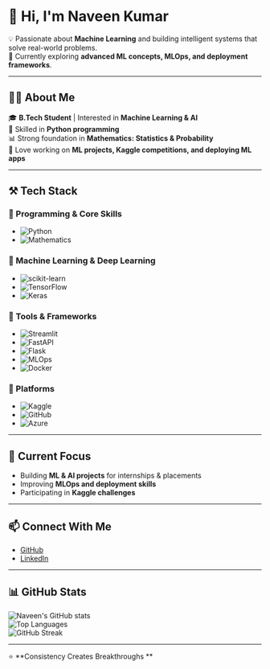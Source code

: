 # 👋 Hi, I'm Naveen Kumar  

💡 Passionate about **Machine Learning** and building intelligent systems that solve real-world problems.  
🌱 Currently exploring **advanced ML concepts, MLOps, and deployment frameworks**.  

---

## 🧑‍💻 About Me  
🎓 **B.Tech Student** | Interested in **Machine Learning & AI**  
🐍 Skilled in **Python programming**  
📊 Strong foundation in **Mathematics: Statistics & Probability**  
🚀 Love working on **ML projects, Kaggle competitions, and deploying ML apps**  

---

## ⚒️ Tech Stack  

### 🔹 Programming & Core Skills  
- ![Python](https://img.shields.io/badge/Python-3776AB?style=flat&logo=python&logoColor=white)  
- ![Mathematics](https://img.shields.io/badge/Mathematics-Logic-brightgreen?style=flat)  

### 🔹 Machine Learning & Deep Learning  
- ![scikit-learn](https://img.shields.io/badge/scikit--learn-F7931E?style=flat&logo=scikit-learn&logoColor=white)  
- ![TensorFlow](https://img.shields.io/badge/TensorFlow-FF6F00?style=flat&logo=tensorflow&logoColor=white)  
- ![Keras](https://img.shields.io/badge/Keras-D00000?style=flat&logo=keras&logoColor=white)  

### 🔹 Tools & Frameworks  
- ![Streamlit](https://img.shields.io/badge/Streamlit-FF4B4B?style=flat&logo=streamlit&logoColor=white)  
- ![FastAPI](https://img.shields.io/badge/FastAPI-009688?style=flat&logo=fastapi&logoColor=white)  
- ![Flask](https://img.shields.io/badge/Flask-000000?style=flat&logo=flask&logoColor=white)  
- ![MLOps](https://img.shields.io/badge/MLOps-009688?style=flat&logo=mlflow&logoColor=white)  
- ![Docker](https://img.shields.io/badge/Docker-2496ED?style=flat&logo=docker&logoColor=white)  

### 🔹 Platforms  
- ![Kaggle](https://img.shields.io/badge/Kaggle-20BEFF?style=flat&logo=kaggle&logoColor=white)  
- ![GitHub](https://img.shields.io/badge/GitHub-181717?style=flat&logo=github&logoColor=white)  
- ![Azure](https://img.shields.io/badge/Azure-0078D4?style=flat&logo=microsoft-azure&logoColor=white)  

---

## 📌 Current Focus  
- Building **ML & AI projects** for internships & placements  
- Improving **MLOps and deployment skills**  
- Participating in **Kaggle challenges**  

---

## 📫 Connect With Me  
- [GitHub](#)  
- [LinkedIn](#)  

---

## 📊 GitHub Stats  

![Naveen's GitHub stats](https://github-readme-stats.vercel.app/api?username=YOUR_GITHUB_USERNAME&show_icons=true&theme=tokyonight)  
![Top Languages](https://github-readme-stats.vercel.app/api/top-langs/?username=YOUR_GITHUB_USERNAME&layout=compact&theme=tokyonight)  
![GitHub Streak](https://streak-stats.demolab.com/?user=YOUR_GITHUB_USERNAME&theme=tokyonight)  

---

⭐️ **Consistency Creates Breakthroughs **
